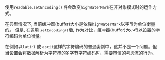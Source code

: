 
使用`readable.setEncoding()` 将会改变`highWaterMark`在非对象模式时的运作方式。

在典型情况下, 当前缓冲器(buffer)大小是依靠`highWaterMark`以字节为单位衡量的。 但是, 在调用 `setEncoding()`后, 作为对比，缓冲器(buffer)大小将以设置的字符编码为单位衡量。

在例如以`latin1` 或 `ascii`这样的字符编码的普通案例中，这并不是一个问题。但当设置会将数据解析为字符串的多字节字符编码时，需要审慎的考虑流的行为。
